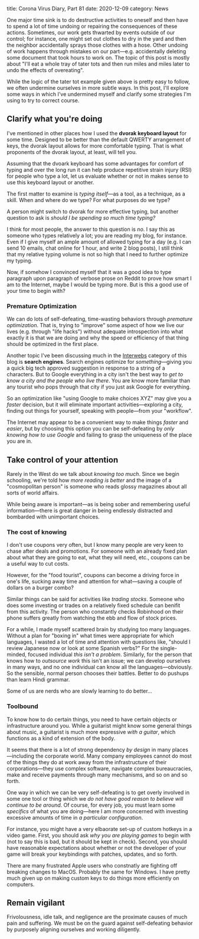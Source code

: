 title: Corona Virus Diary, Part 81
date: 2020-12-09
category: News

One major time sink is to do destructive activities to oneself and
then have to spend a lot of time undoing or repairing the consequences
of these actions. Sometimes, our work gets thwarted by events outside
of our control; for instance, one might set out clothes to dry in the
yard and then the neighbor accidentally sprays those clothes with a
hose. Other undoing of work happens through mistakes on our
part&mdash;e.g. accidentally deleting some document that took hours to
work on. The topic of this post is mostly about "I'll eat a whole tray
of tater tots and then run miles and miles later to undo the effects
of overeating".

While the logic of the tater tot example given above is pretty easy to
follow, we often undermine ourselves in more subtle ways. In this
post, I'll explore some ways in which I've undermined myself and
clarify some strategies I'm using to try to correct course.

Clarify what you're doing
-------------------------

I've mentioned in other places how I used the **dvorak keyboard
layout** for some time. Designed to be better than the default QWERTY
arrangement of keys, the dvorak layout allows for more comfortable
typing. That is what proponents of the dvorak layout, at least, will
tell you.

Assuming that the dvoark keyboard has some advantages for comfort of
typing and over the long run it can help produce repetitive strain
injury (RSI) for people who type a lot, let us evaluate whether or not
in makes sense to use this keyboard layout or another.

The first matter to examine is *typing itself*&mdash;as a tool, as a
technique, as a skill. When and where do we type? For what purposes do
we type?

A person might switch to dvorak for more effective typing, but another
question to ask is *should I be spending so much time typing?*

I think for most people, the answer to this question is *no*. I say
this as someone who types relatively a lot; you are reading my blog,
for instance. Even if I give myself an ample amount of allowed typing
for a day (e.g. I can send 10 emails, chat online for 1 hour, and
write 2 blog posts), I still think that my relative typing volume is
not so high that I need to further optimize my typing.

Now, if somehow I convinced myself that it was a good idea to type
paragraph upon paragraph of verbose prose on Reddit to prove how smart
I am to the Internet, maybe I would be typing more. But is this a good
use of your time to begin with?

### Premature Optimization

We can do lots of self-defeating, time-wasting behaviors through
*premature optimization*. That is, trying to "improve" some aspect of
how we live our lives (e.g. through "life hacks") without adequate
introspection into what exactly it is that we are doing and why the
speed or efficiency of that thing should be optimized in the first
place.

Another topic I've been discussing much in the
[Interwebs](https://captainalan.github.io/pelican-test/category/interwebs.html)
category of this blog is **search engines**. Search engines optimize
for *something*&mdash;giving you a quick big tech approved suggestion
in response to a string of a characters. But to Google everything in a
city isn't the best way to *get to know a city and the people who live
there*. You are know more familiar than any tourist who pops through
that city if you just ask Google for everything.

So an optimization like "using Google to make choices XYZ" may give
you a *faster* decision, but it will eliminate important
activities&mdash;exploring a city, finding out things for yourself,
speaking with people&mdash;from your "workflow".

The Internet may appear to be a convenient way to make things *faster*
and *easier*, but by choosing this option you can be self-defeating by
*only knowing how to use Google* and failing to grasp the uniqueness
of the place you are in.

Take control of your attention
------------------------------

Rarely in the West do we talk about *knowing too much*. Since we begin
schooling, we're told how *more reading is better* and the image of a
"cosmopolitan person" is someone who reads glossy magazines about all
sorts of world affairs.

While being aware is important&mdash;as is being sober and remembering
useful information&mdash;there is great danger in being endlessly
distracted and bombarded with unimportant choices.

### The cost of knowing

I don't use coupons very often, but I know many people are very keen
to chase after deals and promotions. For someone with an already fixed
plan about what they are going to eat, what they will need, etc.,
coupons can be a useful way to cut costs.

However, for the "food tourist", coupons can become a driving force in
one's life, sucking away time and attention for what&mdash;saving a
couple of dollars on a burger combo?

Similar things can be said for activities like *trading stocks*.
Someone who does some investing or trades on a relatively fixed
schedule can benifit from this activity. The person who constantly
checks Robinhood on their phone suffers greatly from watching the ebb
and flow of stock prices.

For a while, I made myself scattered brain by studying too many
languages. Without a plan for "boxing in" what times were appropriate
for which languages, I wasted a lot of time and attention with
questions like, "should I review Japanese now or look at some Spanish
verbs?" For the single-minded, focused individual *this isn't a
problem*. Similarly, for the person that knows how to *outsource work*
this isn't an issue; we can develop ourselves in many ways, and no one
individual can know all the languages&mdash;obviously. So the
sensible, normal person chooses their battles. Better to do pushups
than learn Hindi grammar.

Some of us are nerds who are slowly learning to do better...

### Toolbound

To know how to do certain things, you need to have certain objects or
infrastructure around you. While a guitarist might know some general
things about music, a guitarist is much more expressive *with a
guitar*, which functions as a kind of extension of the body.

It seems that there is a lot of strong dependency *by design* in many
places&mdash;including the corporate world. Many company employees
cannot do most of the things they do at work away from the
infrastructure of their corporations&mdash;they use complex software,
navigate complex bureaucracies, make and receive payments through many
mechanisms, and so on and so forth.

One way in which we can be very self-defeating is to get overly
involved in some one tool or thing which we *do not have good reason
to believe will continue to be around*. Of course, for every job, you
must learn some *specifics* of what you are doing&mdash;here I am more
concerned with investing excessive amounts of time in *a particular
configuration*.

For instance, you might have a very elbaorate set-up of custom hotkeys
in a video game. First, you should ask *why you are playing games* to
begin with (not to say this is bad, but it should be kept in check).
Second, you should have reasonable expectations about whether or not
the developer of your game will break your keybindings with patches,
updates, and so forth.

There are many frustrated Apple users who constnatly are fighting off
breaking changes to MacOS. Probably the same for Windows. I have
pretty much given up on making custom keys to do things more
efficiently on computers. 

Remain vigilant
---------------

Frivolousness, idle talk, and negligence are the proximate causes of
much pain and suffering. We must be on the guard against
self-defeating behavior by purposely aligning ourselves and working
diligently.

